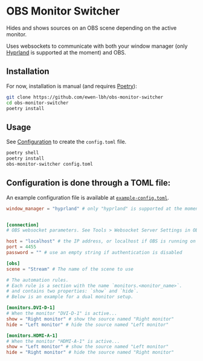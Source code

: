 # OBS Monitor Switcher

Hides and shows sources on an OBS scene depending on the active monitor.

Uses websockets to communicate with both your window manager (only [Hyprland](https://hyprland.org) is supported at the moment) and OBS.

## Installation

For now, installation is manual (and requires [Poetry](https://python-poetry.org/)):

```bash
git clone https://github.com/ewen-lbh/obs-monitor-switcher
cd obs-monitor-switcher
poetry install
```

## Usage

See [Configuration](#configuration) to create the `config.toml` file.

```bash
poetry shell
poetry install
obs-monitor-switcher config.toml
```

## Configuration is done through a TOML file:

An example configuration file is available at [`example-config.toml`](./example-config.toml).

```toml
window_manager = "hyprland" # only "hyprland" is supported at the moment


[connection]
# OBS websocket parameters. See Tools > Websocket Server Settings in OBS

host = "localhost" # the IP address, or localhost if OBS is running on the same machine
port = 4455
password = "" # use an empty string if authentication is disabled

[obs]
scene = "Stream" # The name of the scene to use

# The automation rules.
# Each rule is a section with the name `monitors.<monitor_name>`.
# and contains two properties: `show` and `hide`.
# Below is an example for a dual monitor setup.

[monitors.DVI-D-1]
# When the monitor "DVI-D-1" is active...
show = "Right monitor" # show the source named "Right monitor"
hide = "Left monitor" # hide the source named "Left monitor"

[monitors.HDMI-A-1]
# When the monitor "HDMI-A-1" is active...
show = "Left monitor" # show the source named "Left monitor"
hide = "Right monitor" # hide the source named "Right monitor"
```
